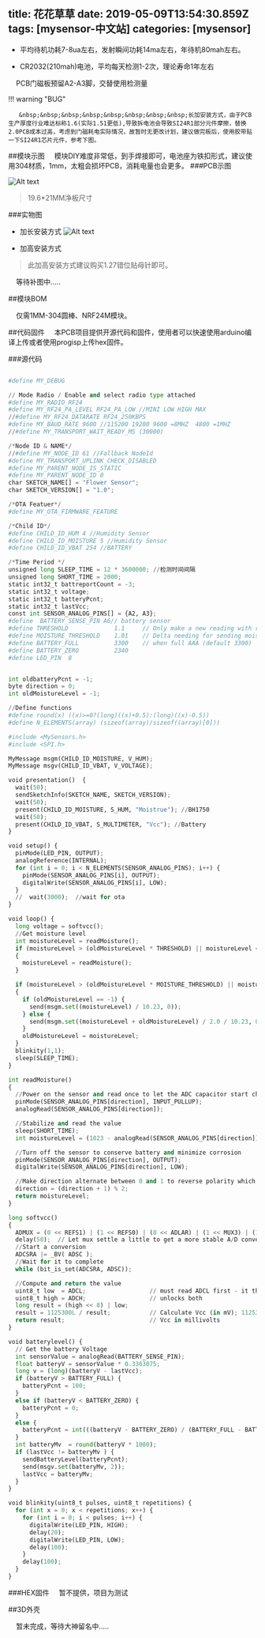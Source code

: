 title: 花花草草
date: 2019-05-09T13:54:30.859Z
tags: [mysensor-中文站]
categories: [mysensor]
---

- 平均待机功耗7-8ua左右，发射瞬间功耗14ma左右，年待机80mah左右。

- CR2032(210mah)电池，平均每天检测1-2次，理论寿命1年左右

&nbsp;&nbsp;&nbsp;&nbsp;PCB门磁板预留A2-A3脚，交替使用检测量


!!! warning "BUG"

       &nbsp;&nbsp;&nbsp;&nbsp;&nbsp;&nbsp;&nbsp;&nbsp;长加安装方式，由于PCB生产厚度行业难达标称1.6(实际1.51更低),导致拆电池会导致SI24R1部分元件摩擦，替换2.0PCB成本过高，考虑到门磁耗电实际情况，故暂时无更改计划，建议做完板后，使用胶带贴一下SI24R1芯片元件，参考下图。
       

##模块示图
&nbsp;&nbsp;&nbsp;&nbsp;模块DIY难度非常低，到手焊接即可，电池座为铁扣形式，建议使用304材质，1mm，太粗会损坏PCB，消耗电量也会更多。
###PCB示图

![Alt text](/images/nrf24door.jpg)

>19.6*21MM净板尺寸

###实物图
  - 加长安装方式
![Alt text](/images/nrf24doorti.jpg)

  - 加高安装方式

>此加高安装方式建议购买1.27错位贴母针即可。

&nbsp;&nbsp;&nbsp;&nbsp;等待补图中.....

##模块BOM

&nbsp;&nbsp;&nbsp;&nbsp;仅需1MM-304圆棒、NRF24M模块。

##代码固件
&nbsp;&nbsp;&nbsp;&nbsp;本PCB项目提供开源代码和固件，使用者可以快速使用arduino编译上传或者使用progisp上传hex固件。

###源代码

```python

#define MY_DEBUG

// Mode Radio / Enable and select radio type attached
#define MY_RADIO_RF24
#define MY_RF24_PA_LEVEL RF24_PA_LOW //MINI LOW HIGH MAX
//#define MY_RF24_DATARATE RF24_250KBPS
#define MY_BAUD_RATE 9600 //115200 19200 9600 =8MHZ  4800 =1MHZ
//#define MY_TRANSPORT_WAIT_READY_MS (30000)

/*Node ID & NAME*/
//#define MY_NODE_ID 61 //Fallback NodeId
#define MY_TRANSPORT_UPLINK_CHECK_DISABLED
#define MY_PARENT_NODE_IS_STATIC
#define MY_PARENT_NODE_ID 0
char SKETCH_NAME[] = "Flower Sensor";
char SKETCH_VERSION[] = "1.0";

/*OTA Featuer*/
#define MY_OTA_FIRMWARE_FEATURE

/*Child ID*/
#define CHILD_ID_HUM 4 //Humidity Sensor
#define CHILD_ID_MOISTURE 5 //Humidity Sensor
#define CHILD_ID_VBAT 254 //BATTERY

/*Time Period */
unsigned long SLEEP_TIME = 12 * 3600000; //检测时间间隔
unsigned long SHORT_TIME = 2000;
static int32_t battreportCount = -3;
static int32_t voltage;
static int32_t batteryPcnt;
static int32_t lastVcc;
const int SENSOR_ANALOG_PINS[] = {A2, A3};
#define  BATTERY_SENSE_PIN A6// battery sensor
#define THRESHOLD             1.1     // Only make a new reading with reverse polarity if the change is larger than 10% (default 1.1)
#define MOISTURE_THRESHOLD    1.01    // Delta needing for sending moisture to the controler (default 1.01)
#define BATTERY_FULL          3300    // when full AAA (default 3300)
#define BATTERY_ZERO          2340
#define LED_PIN  8


int oldbatteryPcnt = -1;
byte direction = 0;
int oldMoistureLevel = -1;

//Define functions
#define round(x) ((x)>=0?(long)((x)+0.5):(long)((x)-0.5))
#define N_ELEMENTS(array) (sizeof(array)/sizeof((array)[0]))

#include <MySensors.h>
#include <SPI.h>

MyMessage msgm(CHILD_ID_MOISTURE, V_HUM);
MyMessage msgv(CHILD_ID_VBAT, V_VOLTAGE);

void presentation()  {
  wait(50);
  sendSketchInfo(SKETCH_NAME, SKETCH_VERSION);
  wait(50);
  present(CHILD_ID_MOISTURE, S_HUM, "Moistrue"); //BH1750
  wait(50);
  present(CHILD_ID_VBAT, S_MULTIMETER, "Vcc"); //Battery
}

void setup() {
  pinMode(LED_PIN, OUTPUT);
  analogReference(INTERNAL);
  for (int i = 0; i < N_ELEMENTS(SENSOR_ANALOG_PINS); i++) {
    pinMode(SENSOR_ANALOG_PINS[i], OUTPUT);
    digitalWrite(SENSOR_ANALOG_PINS[i], LOW);
  }
  //  wait(3000);  //wait for ota
}

void loop() {
  long voltage = softvcc();
  //Get moisture level
  int moistureLevel = readMoisture();
  if (moistureLevel > (oldMoistureLevel * THRESHOLD) || moistureLevel < (oldMoistureLevel / THRESHOLD))
  {
    moistureLevel = readMoisture();
  }

  if (moistureLevel > (oldMoistureLevel * MOISTURE_THRESHOLD) || moistureLevel < (oldMoistureLevel / MOISTURE_THRESHOLD)) //Send moisture only if moisture changed more than MOISTURE_THRESHOLD
  {
    if (oldMoistureLevel == -1) {
      send(msgm.set((moistureLevel) / 10.23, 0));
    } else {
      send(msgm.set((moistureLevel + oldMoistureLevel) / 2.0 / 10.23, 0));
    }
    oldMoistureLevel = moistureLevel;
  }
  blinkity(1,1);
  sleep(SLEEP_TIME);
}

int readMoisture()
{
  //Power on the sensor and read once to let the ADC capacitor start charging
  pinMode(SENSOR_ANALOG_PINS[direction], INPUT_PULLUP);
  analogRead(SENSOR_ANALOG_PINS[direction]);

  //Stabilize and read the value
  sleep(SHORT_TIME);
  int moistureLevel = (1023 - analogRead(SENSOR_ANALOG_PINS[direction]));

  //Turn off the sensor to conserve battery and minimize corrosion
  pinMode(SENSOR_ANALOG_PINS[direction], OUTPUT);
  digitalWrite(SENSOR_ANALOG_PINS[direction], LOW);

  //Make direction alternate between 0 and 1 to reverse polarity which reduces corrosion
  direction = (direction + 1) % 2;
  return moistureLevel;
}

long softvcc()
{
  ADMUX = (0 << REFS1) | (1 << REFS0) | (0 << ADLAR) | (1 << MUX3) | (1 << MUX2) | (1 << MUX1) | (0 << MUX0);
  delay(50);  // Let mux settle a little to get a more stable A/D conversion
  //Start a conversion
  ADCSRA |= _BV( ADSC );
  //Wait for it to complete
  while (bit_is_set(ADCSRA, ADSC));

  //Compute and return the value
  uint8_t low  = ADCL;                  // must read ADCL first - it then locks ADCH
  uint8_t high = ADCH;                  // unlocks both
  long result = (high << 8) | low;
  result = 1125300L / result;           // Calculate Vcc (in mV); 1125300 = 1.1*1023*1000
  return result;                        // Vcc in millivolts
}

void batterylevel() {
  // Get the battery Voltage
  int sensorValue = analogRead(BATTERY_SENSE_PIN);
  float batteryV = sensorValue * 0.3363075;
  long v = (long)(batteryV - lastVcc);
  if (batteryV > BATTERY_FULL) {
    batteryPcnt = 100;
  }
  else if (batteryV < BATTERY_ZERO) {
    batteryPcnt = 0;
  }
  else {
    batteryPcnt = int(((batteryV - BATTERY_ZERO) / (BATTERY_FULL - BATTERY_ZERO)) * 100.);
  }
  int batteryMv  = round(batteryV * 1000);
  if (lastVcc != batteryMv ) {
    sendBatteryLevel(batteryPcnt);
    send(msgv.set(batteryMv, 2));
    lastVcc = batteryMv;
  }
}

void blinkity(uint8_t pulses, uint8_t repetitions) {
  for (int x = 0; x < repetitions; x++) {
    for (int i = 0; i < pulses; i++) {
      digitalWrite(LED_PIN, HIGH);
      delay(20);
      digitalWrite(LED_PIN, LOW);
      delay(100);
    }
    delay(100);
  }
}


```

###HEX固件
&nbsp;&nbsp;&nbsp;&nbsp;暂不提供，项目为测试

##3D外壳

&nbsp;&nbsp;&nbsp;&nbsp;暂未完成，等待大神留名中.....